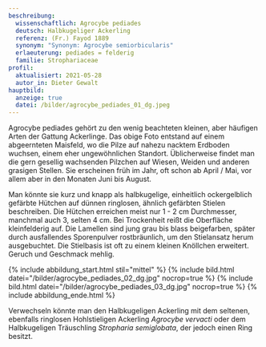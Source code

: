 ```yaml
---
beschreibung:
  wissenschaftlich: Agrocybe pediades
  deutsch: Halbkugeliger Ackerling
  referenz: (Fr.) Fayod 1889
  synonym: "Synonym: Agrocybe semiorbicularis"
  erlaeuterung: pediades = felderig
  familie: Strophariaceae
profil:
  aktualisiert: 2021-05-28
  autor_in: Dieter Gewalt
hauptbild:
  anzeige: true
  datei: /bilder/agrocybe_pediades_01_dg.jpeg
---
```

Agrocybe pediades gehört zu den wenig beachteten kleinen, aber häufigen Arten der Gattung Ackerlinge. Das obige Foto entstand auf einem abgeernteten Maisfeld, wo die Pilze auf nahezu nacktem Erdboden wuchsen, einem eher ungewöhnlichen Standort. Üblicherweise findet man die gern gesellig wachsenden Pilzchen auf Wiesen, Weiden und anderen grasigen Stellen. Sie erscheinen früh im Jahr, oft schon ab April / Mai, vor allem aber in den Monaten Juni bis August. 

Man könnte sie kurz und knapp als halbkugelige, einheitlich ockergelblich gefärbte Hütchen auf dünnen ringlosen, ähnlich gefärbten Stielen beschreiben. Die Hütchen erreichen meist nur 1 - 2 cm Durchmesser, manchmal auch 3, selten 4 cm. Bei Trockenheit reißt die Oberfläche kleinfelderig auf. Die Lamellen sind jung grau bis blass beigefarben, später durch ausfallendes Sporenpulver rostbräunlich, um den Stielansatz herum ausgebuchtet. Die Stielbasis ist oft zu einem kleinen Knöllchen erweitert. Geruch und Geschmack mehlig.

{% include abbildung_start.html stil="mittel" %}
{% include bild.html datei="/bilder/agrocybe_pediades_02_dg.jpg" nocrop=true %}
{% include bild.html datei="/bilder/agrocybe_pediades_03_dg.jpg" nocrop=true %}
{% include abbildung_ende.html %}

Verwechseln könnte man den Halbkugeligen Ackerling mit dem seltenen, ebenfalls ringlosen Hohlstieligen Ackerling *Agrocybe vervacti* oder dem Halbkugeligen Träuschling *Stropharia semiglobata*, der jedoch einen Ring besitzt.